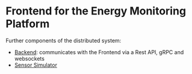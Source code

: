 # Frontend for the Energy Monitoring Platform

Further components of the distributed system:
* [Backend](https://github.com/bori00/EnergyMonitoringPlatform_Backend): communicates with the Frontend via a Rest API, gRPC and websockets
* [Sensor Simulator](https://github.com/bori00/EnergyMonitoringPlatform_SensorSimulator)
